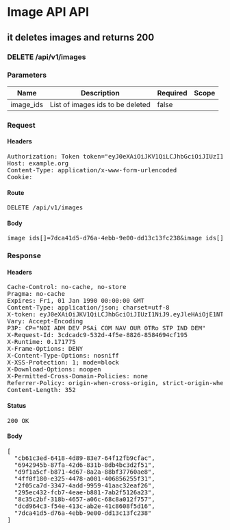 # Image API API

## it deletes images and returns 200

### DELETE /api/v1/images

### Parameters

| Name | Description | Required | Scope |
|------|-------------|----------|-------|
| image_ids | List of images ids to be deleted | false |  |

### Request

#### Headers

<pre>Authorization: Token token=&quot;eyJ0eXAiOiJKV1QiLCJhbGciOiJIUzI1NiJ9.eyJleHAiOjE1NTQ3NTk1MzEsImlhdCI6MTU1NDc0NTEzMSwidXNlcl9pZCI6ImRjODUwNjM1LTljZGEtNGM3Yy04MTAyLWJlZDI1ZjM5MDU1ZSIsImFiaWxpdGllcyI6eyIwMDEwMDAwMDEyM0JCMTIxIjp7IkFjY2VzcyI6eyJpbWFnZV9saXN0Ijp0cnVlfX19fQ.MWphZjO450rRxkyJGcdlLGMHJZz_jwAh28rRBYX7TPY&quot;
Host: example.org
Content-Type: application/x-www-form-urlencoded
Cookie: </pre>

#### Route

<pre>DELETE /api/v1/images</pre>

#### Body

<pre>image_ids[]=7dca41d5-d76a-4ebb-9e00-dd13c13fc238&image_ids[]=dcd964c3-f54e-413c-ab2e-41c8608f5d16&image_ids[]=8c35c2bf-318b-4657-a06c-68c8a012f757&image_ids[]=295ec432-fcb7-4eae-b881-7ab2f5126a23&image_ids[]=2f05ca7d-3347-4add-9959-41aac32eaf26&image_ids[]=4ff0f180-e325-4478-a001-406856255f31&image_ids[]=d9f1a5cf-b871-4d67-8a2a-88bf37760ae8&image_ids[]=6942945b-87fa-42d6-831b-8db4bc3d2f51&image_ids[]=cb61c3ed-6418-4d89-83e7-64f12fb9cfac</pre>

### Response

#### Headers

<pre>Cache-Control: no-cache, no-store
Pragma: no-cache
Expires: Fri, 01 Jan 1990 00:00:00 GMT
Content-Type: application/json; charset=utf-8
X-token: eyJ0eXAiOiJKV1QiLCJhbGciOiJIUzI1NiJ9.eyJleHAiOjE1NTQ3NTk1MzIsImlhdCI6MTU1NDc0NTEzMiwidXNlcl9pZCI6ImRjODUwNjM1LTljZGEtNGM3Yy04MTAyLWJlZDI1ZjM5MDU1ZSIsImFiaWxpdGllcyI6eyIwMDEwMDAwMDEyM0JCMTIxIjp7IkFjY2VzcyI6eyJpbWFnZV9saXN0Ijp0cnVlfX19fQ.DMTdxu3fxDbXPiBKSFtdsaUTbbq9DRvcSM0SKS7tmWk
Vary: Accept-Encoding
P3P: CP=&quot;NOI ADM DEV PSAi COM NAV OUR OTRo STP IND DEM&quot;
X-Request-Id: 3cdcadc9-532d-4f5e-8826-8584694cf195
X-Runtime: 0.171775
X-Frame-Options: DENY
X-Content-Type-Options: nosniff
X-XSS-Protection: 1; mode=block
X-Download-Options: noopen
X-Permitted-Cross-Domain-Policies: none
Referrer-Policy: origin-when-cross-origin, strict-origin-when-cross-origin
Content-Length: 352</pre>

#### Status

<pre>200 OK</pre>

#### Body

<pre>[
  "cb61c3ed-6418-4d89-83e7-64f12fb9cfac",
  "6942945b-87fa-42d6-831b-8db4bc3d2f51",
  "d9f1a5cf-b871-4d67-8a2a-88bf37760ae8",
  "4ff0f180-e325-4478-a001-406856255f31",
  "2f05ca7d-3347-4add-9959-41aac32eaf26",
  "295ec432-fcb7-4eae-b881-7ab2f5126a23",
  "8c35c2bf-318b-4657-a06c-68c8a012f757",
  "dcd964c3-f54e-413c-ab2e-41c8608f5d16",
  "7dca41d5-d76a-4ebb-9e00-dd13c13fc238"
]</pre>
